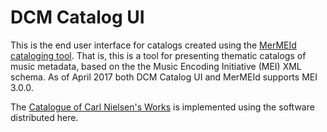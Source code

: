 # DCM Catalog UI

This is the end user interface for catalogs created using the [MerMEId cataloging tool](https://github.com/Det-Kongelige-Bibliotek/MerMEId).
That is, this is a tool for presenting thematic catalogs of music metadata, based on the the Music Encoding Initiative (MEI) XML schema. As of April 2017 both DCM Catalog UI and MerMEId supports MEI 3.0.0.

The [Catalogue of Carl Nielsen's Works](http://www.kb.dk/dcm/cnw/navigation.xq) is implemented using
the software distributed here. 